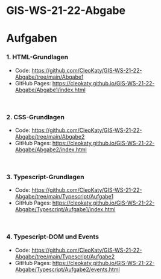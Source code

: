 # GIS-WS-21-22-Abgabe
# Aufgaben

### **1. HTML-Grundlagen**

 * Code: https://github.com/CleoKaty/GIS-WS-21-22-Abgabe/tree/main/Abgabe1
 * GitHub Pages: https://cleokaty.github.io/GIS-WS-21-22-Abgabe/Abgabe1/index.html

 
</br> 

### **2. CSS-Grundlagen**

 * Code: https://github.com/CleoKaty/GIS-WS-21-22-Abgabe/tree/main/Abgabe2
 * GitHub Pages: https://cleokaty.github.io/GIS-WS-21-22-Abgabe/Abgabe2/index.html

 </br>

 ### **3. Typescript-Grundlagen**

 * Code: https://github.com/CleoKaty/GIS-WS-21-22-Abgabe/tree/main/Typescript/Aufgabe1
 * GitHub Pages: https://cleokaty.github.io/GIS-WS-21-22-Abgabe/Typescript/Aufgabe1/index.html

 </br>

 ### **4. Typescript-DOM und Events**

 * Code: https://github.com/CleoKaty/GIS-WS-21-22-Abgabe/tree/main/Typescript/Aufgabe2
 * GitHub Pages: https://cleokaty.github.io/GIS-WS-21-22-Abgabe/Typescript/Aufgabe2/events.html

